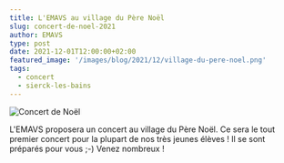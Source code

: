 ```yaml
---
title: L'EMAVS au village du Père Noël
slug: concert-de-noel-2021
author: EMAVS
type: post
date: 2021-12-01T12:00:00+02:00
featured_image: '/images/blog/2021/12/village-du-pere-noel.png'
tags:
  - concert
  - sierck-les-bains
---
```


![Concert de Noël](/images/blog/2021/12/concert-de-noel-1.png)

L'EMAVS proposera un concert au village du Père Noël.
Ce sera le tout premier concert pour la plupart de nos très jeunes élèves !
Il se sont préparés pour vous  ;-) Venez nombreux !
